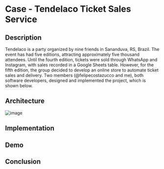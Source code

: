 # Case - Tendelaco Ticket Sales Service

## Description
Tendelaco is a party organized by nine friends in Sananduva, RS, Brazil. The event has had five editions, attracting approximately five thousand attendees. Until the fourth edition, tickets were sold through WhatsApp and Instagram, with sales recorded in a Google Sheets table. However, for the fifth edition, the group decided to develop an online store to automate ticket sales and delivery. Two members (@felipecostazucco and me), both software developers, designed and implemented the project, which is shown below.

## Architecture

![image](https://github.com/user-attachments/assets/eddaf279-b3c7-400e-b2b1-15293c9eea9b)

## Implementation

## Demo


## Conclusion
